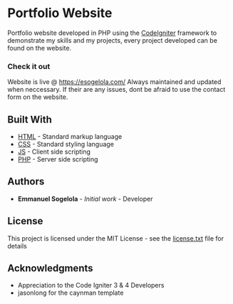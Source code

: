 # Portfolio Website

Portfolio website developed in PHP using the [CodeIgniter](https://codeigniter.com/) framework to demonstrate my skills and my projects, every project developed can be found on the website.

### Check it out
Website is live @ https://esogelola.com/
Always maintained and updated when neccessary. If their are any issues, dont be afraid to use the contact form on the website.

## Built With

* [HTML]() - Standard markup language 
* [CSS]() - Standard styling language
* [JS](https://www.javascript.com/) - Client side scripting
* [PHP](https://www.php.net/) - Server side scripting

## Authors

* **Emmanuel Sogelola** - *Initial work* - Developer


## License

This project is licensed under the MIT License - see the [license.txt](license.txt) file for details

## Acknowledgments

* Appreciation to the Code Igniter 3 & 4 Developers
* jasonlong for the caynman template
